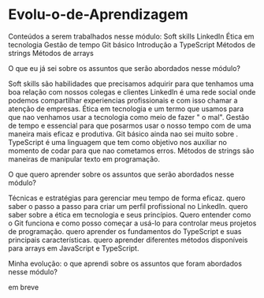 # Evolu-o-de-Aprendizagem
Conteúdos a serem trabalhados nesse módulo:
Soft skills
LinkedIn
Ética em tecnologia
Gestão de tempo
Git básico
Introdução a TypeScript
Métodos de strings
Métodos de arrays

O que eu já sei sobre os assuntos que serão abordados nesse módulo?

Soft skills são habilidades que precisamos adquirir para que tenhamos uma boa relação com nossos colegas e clientes
LinkedIn é uma rede social onde podemos compartilhar experiencias profissionais e com isso chamar a atenção de empresas.
Ética em tecnologia e um termo que usamos para que nao venhamos usar a tecnologia como meio de fazer " o mal".
Gestão de tempo e essencial para que posarmos usar o nosso tempo com de uma maneira mais eficaz e produtiva.
Git básico ainda nao sei muito sobre .
TypeScript é uma linguagem que tem como objetivo nos auxiliar no momento de codar para que nao cometamos erros.
Métodos de strings são maneiras de manipular texto em programação.

O que quero aprender sobre os assuntos que serão abordados nesse módulo?

Técnicas e estratégias para gerenciar meu tempo de forma eficaz.
quero saber o passo a passo para criar um perfil profissional no LinkedIn.
quero saber sobre a ética em tecnologia e seus princípios.
Quero entender como o Git funciona e como posso começar a usá-lo para controlar meus projetos de programação.
quero aprender os fundamentos do TypeScript e suas principais características.
quero aprender diferentes métodos disponíveis para arrays em JavaScript e TypeScript.

Minha evolução: o que aprendi sobre os assuntos que foram abordados nesse módulo?

em breve
